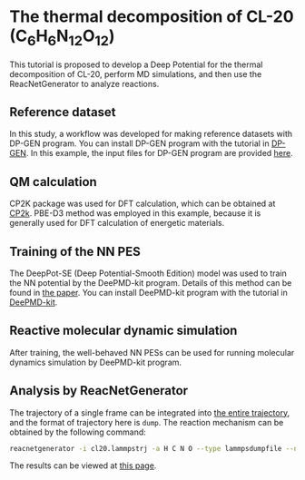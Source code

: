 # The thermal decomposition of CL-20 (C<sub>6</sub>H<sub>6</sub>N<sub>12</sub>O<sub>12</sub>)

This tutorial is proposed to develop a Deep Potential for the thermal decomposition of CL-20, perform MD simulations, and then use the ReacNetGenerator to analyze reactions.  

## Reference dataset

In this study, a workflow was developed for making reference datasets with DP-GEN program. <!-- The details of each module in the workflow are given in paper(...) -->
You can install DP-GEN program with the tutorial in [DP-GEN](https://github.com/deepmodeling/dpgen). In this example, the input files for DP-GEN program are provided [here](https://github.com/tongzhugroup/NNREAX/blob/cbb5cbf3eb3b89919ee555147427e071c012f37a/cl20/cl20_v1.yaml).

## QM calculation

CP2K package was used for DFT calculation, which can be obtained at [CP2k](https://github.com/cp2k/cp2k). PBE-D3 method was employed in this example, because it is generally used for DFT calculation of energetic materials.

## Training of the NN PES

The DeepPot-SE (Deep Potential-Smooth Edition) model was used to train the NN potential by the DeePMD-kit program. Details of this method can be found in [the paper](https://www.sciencedirect.com/science/article/pii/S0010465518300882).
You can install DeePMD-kit program with the tutorial in [DeePMD-kit](https://github.com/deepmodeling/deepmd-kit).

## Reactive molecular dynamic simulation

After training, the well-behaved NN PESs can be used for running molecular dynamics simulation by DeePMD-kit program. 

## Analysis by ReacNetGenerator

The trajectory of a single frame can be integrated into [the entire trajectory](https://github.com/tongzhugroup/TRAJREAX/blob/f10a5c2cab77d3f3b659d9dd08256ae7b27c2820/cl20/cl20.lammpstrj), and the format of trajectory here is `dump`. The reaction mechanism can be obtained by the following command:

```sh
reacnetgenerator -i cl20.lammpstrj -a H C N O --type lammpsdumpfile --nohmm
```

The results can be viewed at <a href="/report.html?jdata=https://fastly.jsdelivr.net/gh/tongzhugroup/TRAJREAX@f10a5c2cab77d3f3b659d9dd08256ae7b27c2820/cl20/cl20.json&">this page</a>.

